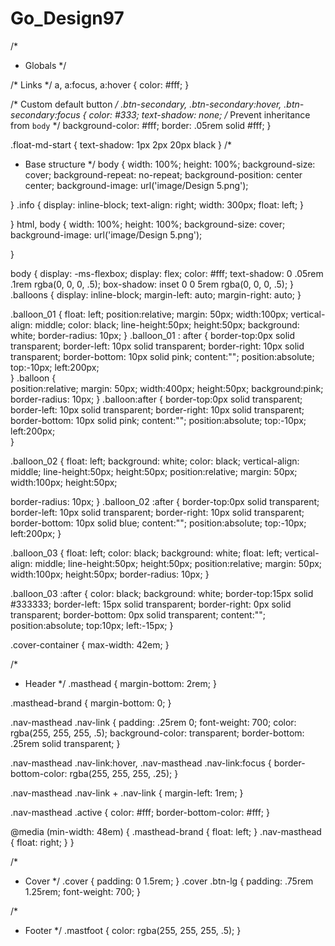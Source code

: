# Go_Design97
/*
 * Globals
 */

/* Links */
a,
a:focus,
a:hover {
  color: #fff;
}

/* Custom default button */
.btn-secondary,
.btn-secondary:hover,
.btn-secondary:focus {
  color: #333;
  text-shadow: none; /* Prevent inheritance from `body` */
  background-color: #fff;
  border: .05rem solid #fff;
}

.float-md-start {
  text-shadow: 1px 2px 20px black
}
/*
 * Base structure
 */
body {
  width: 100%;
  height: 100%;
  background-size: cover;
  background-repeat: no-repeat;
  background-position: center center;
  background-image: url('image/Design 5.png');
 
}
.info {
  display: inline-block;
  text-align: right;
  width: 300px;
  float: left;
}

}
html,
body {
 width: 100%;
  height: 100%;
  background-size: cover;
 background-image: url('image/Design 5.png');

}

body {
  display: -ms-flexbox;
  display: flex;
  color: #fff;
  text-shadow: 0 .05rem .1rem rgba(0, 0, 0, .5);
  box-shadow: inset 0 0 5rem rgba(0, 0, 0, .5);
}
.balloons {
  display: inline-block;
  margin-left: auto;
  margin-right: auto;
} 

.balloon_01  {
 float: left;
 position:relative;
 margin: 50px;
 width:100px;
 vertical-align: middle;
 color: black;
 line-height:50px;
 height:50px;
  background: white;
  border-radius: 10px;
}
.balloon_01 : after {
 border-top:0px solid transparent; 
 border-left: 10px solid transparent; 
 border-right: 10px solid transparent; 
 border-bottom: 10px solid pink; 
 content:""; 
 position:absolute;
 top:-10px;
 left:200px;  
}
.balloon {  
 position:relative; 
 margin: 50px;
 width:400px; 
 height:50px;
  background:pink; 
  border-radius: 10px;
}
.balloon:after { 
 border-top:0px solid transparent; 
 border-left: 10px solid transparent; 
 border-right: 10px solid transparent; 
 border-bottom: 10px solid pink; 
 content:""; 
 position:absolute;
 top:-10px;
 left:200px;  
}
 

.balloon_02  {
  float: left;
  background: white;
  color: black;
   vertical-align: middle;
 line-height:50px;
 height:50px;
 position:relative;
 margin: 50px;
 width:100px;
 height:50px;
  
  border-radius: 10px;
}
.balloon_02 :after {
 border-top:0px solid transparent;
 border-left: 10px solid transparent;
 border-right: 10px solid transparent;
 border-bottom: 10px solid blue;
 content:"";
 position:absolute;
 top:-10px;
 left:200px;
}


.balloon_03 {
 float: left;
 color: black;
 background: white;
 float: left;
 vertical-align: middle;
 line-height:50px;
 height:50px;
 position:relative;
 margin: 50px;
 width:100px;
 height:50px;
 border-radius: 10px;
}

.balloon_03 :after {
  color: black;
 background: white;
 border-top:15px solid #333333;
 border-left: 15px solid transparent;
 border-right: 0px solid transparent;
 border-bottom: 0px solid transparent;
 content:"";
 position:absolute;
 top:10px;
 left:-15px;
}
 
 


.cover-container {
  max-width: 42em;
}


/*
 * Header
 */
.masthead {
  margin-bottom: 2rem;
}

.masthead-brand {
  margin-bottom: 0;
}

.nav-masthead .nav-link {
  padding: .25rem 0;
  font-weight: 700;
  color: rgba(255, 255, 255, .5);
  background-color: transparent;
  border-bottom: .25rem solid transparent;
}

.nav-masthead .nav-link:hover,
.nav-masthead .nav-link:focus {
  border-bottom-color: rgba(255, 255, 255, .25);
}

.nav-masthead .nav-link + .nav-link {
  margin-left: 1rem;
}

.nav-masthead .active {
  color: #fff;
  border-bottom-color: #fff;
}

@media (min-width: 48em) {
  .masthead-brand {
    float: left;
  }
  .nav-masthead {
    float: right;
  }
}


/*
 * Cover
 */
.cover {
  padding: 0 1.5rem;
}
.cover .btn-lg {
  padding: .75rem 1.25rem;
  font-weight: 700;
}


/*
 * Footer
 */
.mastfoot {
  color: rgba(255, 255, 255, .5);
}
